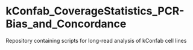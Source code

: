# kConfab_CoverageStatistics_PCR-Bias_and_Concordance
Repository containing scripts for long-read analysis of kConfab cell lines
